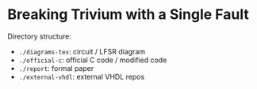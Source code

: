 # Breaking Trivium with a Single Fault

Directory structure:
* `./diagrams-tex`: circuit / LFSR diagram
* `./official-c`: official C code / modified code
* `./report`: formal paper
* `./external-vhdl`: external VHDL repos
